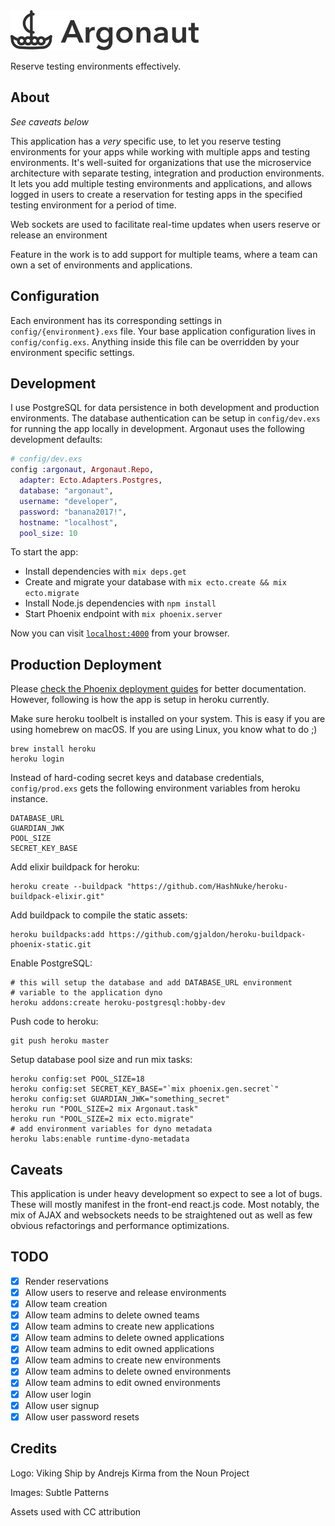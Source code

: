 <img src="artifacts/ArgonautLogo.png" height="64" alt="Logo"/>

Reserve testing environments effectively.

About
-----

*See caveats below*


This application has a *very* specific use, to let you reserve testing environments for your apps while working with multiple apps and testing environments. It's well-suited for organizations that use the microservice architecture with separate testing, integration and production environments. It lets you add multiple testing environments and applications, and allows logged in users to create a reservation for testing apps in the specified testing environment for a period of time.

Web sockets are used to facilitate real-time updates when users reserve or release an environment


Feature in the work is to add support for multiple teams, where a team can own a set of environments and applications.

Configuration
-------------

Each environment has its corresponding settings in `config/{environment}.exs` file. Your base application configuration lives in `config/config.exs`. Anything inside this file can be overridden by your environment specific settings.

Development
---------------

I use PostgreSQL for data persistence in both development and production environments. The database authentication can be setup in `config/dev.exs` for running the app locally in development. Argonaut uses the following development defaults:

```elixir
# config/dev.exs
config :argonaut, Argonaut.Repo,
  adapter: Ecto.Adapters.Postgres,
  database: "argonaut",
  username: "developer",
  password: "banana2017!",
  hostname: "localhost",
  pool_size: 10
```


To start the app:

  * Install dependencies with `mix deps.get`
  * Create and migrate your database with `mix ecto.create && mix ecto.migrate`
  * Install Node.js dependencies with `npm install`
  * Start Phoenix endpoint with `mix phoenix.server`

Now you can visit [`localhost:4000`](http://localhost:4000) from your browser.


Production Deployment
---------------------

Please [check the Phoenix deployment guides](http://www.phoenixframework.org/docs/deployment) for better documentation. However, following is how the app is setup in heroku currently.

Make sure heroku toolbelt is installed on your system. This is easy if you are using homebrew on macOS. If you are using Linux, you know what to do ;)

```
brew install heroku
heroku login
```

Instead of hard-coding secret keys and database credentials, `config/prod.exs` gets the following environment variables from heroku instance.

```
DATABASE_URL
GUARDIAN_JWK
POOL_SIZE
SECRET_KEY_BASE
```

Add elixir buildpack for heroku:

```
heroku create --buildpack "https://github.com/HashNuke/heroku-buildpack-elixir.git"
```

Add buildpack to compile the static assets:

```
heroku buildpacks:add https://github.com/gjaldon/heroku-buildpack-phoenix-static.git
```

Enable PostgreSQL:

```
# this will setup the database and add DATABASE_URL environment
# variable to the application dyno
heroku addons:create heroku-postgresql:hobby-dev
```

Push code to heroku:

```
git push heroku master
```

Setup database pool size and run mix tasks:

```
heroku config:set POOL_SIZE=18
heroku config:set SECRET_KEY_BASE="`mix phoenix.gen.secret`"
heroku config:set GUARDIAN_JWK="something_secret"
heroku run "POOL_SIZE=2 mix Argonaut.task"
heroku run "POOL_SIZE=2 mix ecto.migrate"
# add environment variables for dyno metadata
heroku labs:enable runtime-dyno-metadata
```

Caveats
-------
This application is under heavy development so expect to see a lot of bugs. These will mostly manifest in the front-end react.js code. Most notably, the mix of AJAX and websockets needs to be straightened out as well as few obvious refactorings and performance optimizations.

TODO
----
- [x] Render reservations
- [x] Allow users to reserve and release environments
- [x] Allow team creation
- [x] Allow team admins to delete owned teams
- [x] Allow team admins to create new applications
- [x] Allow team admins to delete owned applications
- [x] Allow team admins to edit owned applications
- [x] Allow team admins to create new environments
- [x] Allow team admins to delete owned environments
- [x] Allow team admins to edit owned environments
- [x] Allow user login
- [x] Allow user signup
- [x] Allow user password resets

Credits
-------
Logo: Viking Ship by Andrejs Kirma from the Noun Project

Images: Subtle Patterns

Assets used with CC attribution

